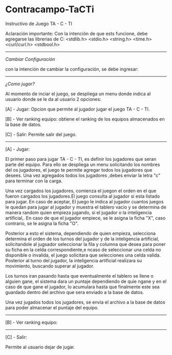 # Contracampo-TaCTi
Instructivo de Juego TA - C - TI

Aclaración importante:
Con la intención de que ests funcione, debe agregarse las librerias de C:
  <stdlib.h>
	<stdio.h>
	<string.h>
	<time.h>
  <curl/curl.h>
  <stdbool.h>

--------------------------------------------------------------------------------------------------
*Cambiar Configuración*

con la intención de cambiar la configuración, se debe ingresar:



--------------------------------------------------------------------------------------------------


*¿Como jugar?*

Al momento de inciar el juego, se despliega un menu donde indica al usuario donde se le da al usuario 2 opciones:

[A] - Jugar: Opcion que permite al jugador jugar el juego TA - C - TI.

[B] - Ver ranking equipo: obtiene el ranking de los equipos almacenados en la base de datos.

[C] - Salir: Permite salir del juego.

--------------------------------------
[A] - Jugar:

El primer paso para jugar TA - C - TI, es definir los jugadores que seran parte del equipo. Para ello se despliega un menu solicitando los nombres del os jugadores, el juego te permite agregar todos los jugadores que desees. Una vez agregados todos los jugadores ,debes enviar la letra "c" para terminar con la carga.

Una vez cargados los jugadores, comienza el juegon el orden en el que fueron cargados los jugadores.El juego consulta al jugador si esta listado para jugar.  En caso de aceptar, El juego le indica al jugador cuantos juegos le quedan para jugar al jugador y muestra el tablero vacio y se determina de manera random quien empieza jugando, si el jugador o la inteligencia artificial,. En caso de que el jugador empiece, se le asigna la ficha "X", caso contrario, se le asigna la ficha "O".

Posterior a esto el sistema, dependiendo de quien empieza, selecciona determina el orden de los turnos del jugador y de la inteligencia artificial, solicitandole al jugsador seleccionar la fila y columna que desea para poner su ficha en la celda correspondiente,e ncaso de seleccionar una celda no disponible o invalida, el juego solicitara que selecciones una celda valida. Posterior al turno del jugador, la inteligencia artificial realizara su movimiento, buscando superar al jugador.

Los turnos iran pasando hasta que eventualmente el tablero se llene o alguien gane, el sistema dara un puntaje dependiendo de quie ngane y en el caso de que gane el jugador, lo acumulara hasta que finalmente este sea guardado dentro del archivo que sera enviado a la base de datos.

Una vez jugados todos los jugadores, se envia el archivo a la base de datos para poder almacenar el puntaje del equipo.


--------------------------------------
[B] - Ver ranking equipo:


--------------------------------------
[C] - Salir:

Permite al usuario dejar de jugar.
